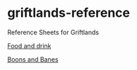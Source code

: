 # griftlands-reference

Reference Sheets for Griftlands

[Food and drink](food-and-drink.md)

[Boons and Banes](boons-and-banes.md)
